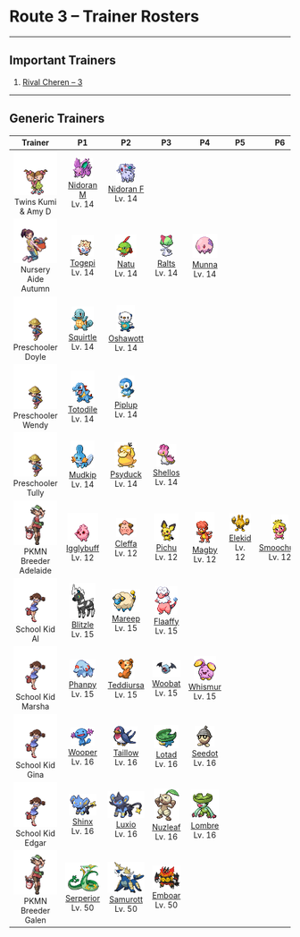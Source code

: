 # Route 3 – Trainer Rosters

---

## Important Trainers

1. [Rival Cheren – 3](important_trainers.md#rival-cheren-3)

---

## Generic Trainers</h3>

| Trainer | P1 | P2 | P3 | P4 | P5 | P6 |
|:-------:|:--:|:--:|:--:|:--:|:--:|:--:|
| ![Twins Kumi & Amy D](../../assets/trainers/twins.png "Twins Kumi & Amy D")<br>Twins Kumi & Amy D | ![Nidoran M](../../assets/sprites/nidoran-m/front.gif "Nidoran M: It scans its surroundings by raising its ears out of the grass. Its toxic horn is for protection.")<br>[Nidoran M](../../pokemon/nidoran-m.md/)<br>Lv. 14 | ![Nidoran F](../../assets/sprites/nidoran-f/front.gif "Nidoran F: While it does not prefer to fight, even one drop of the poison it secretes from barbs can be fatal.")<br>[Nidoran F](../../pokemon/nidoran-f.md/)<br>Lv. 14 |
| ![Nursery Aide Autumn](../../assets/trainers/nursery_aide.png "Nursery Aide Autumn")<br>Nursery Aide Autumn | ![Togepi](../../assets/sprites/togepi/front.gif "Togepi: It transforms the kindness and joy of others into happiness, which it stores in its shell.")<br>[Togepi](../../pokemon/togepi.md/)<br>Lv. 14 | ![Natu](../../assets/sprites/natu/front.gif "Natu: It picks food from cactus plants, deftly avoiding buds and spines. It seems to skip about to move.")<br>[Natu](../../pokemon/natu.md/)<br>Lv. 14 | ![Ralts](../../assets/sprites/ralts/front.gif "Ralts: If its horns capture the warm feelings of people or Pokémon, its body warms up slightly.")<br>[Ralts](../../pokemon/ralts.md/)<br>Lv. 14 | ![Munna](../../assets/sprites/munna/front.gif "Munna: It eats the dreams of people and Pokémon. When it eats a pleasant dream, it expels pink-colored mist.")<br>[Munna](../../pokemon/munna.md/)<br>Lv. 14 |
| ![Preschooler Doyle](../../assets/trainers/preschooler.png "Preschooler Doyle")<br>Preschooler Doyle | ![Squirtle](../../assets/sprites/squirtle/front.gif "Squirtle: It shelters itself in its shell, then strikes back with spouts of water at every opportunity.")<br>[Squirtle](../../pokemon/squirtle.md/)<br>Lv. 14 | ![Oshawott](../../assets/sprites/oshawott/front.gif "Oshawott: The scalchop on its stomach is made from the same elements as claws. It detaches the scalchop for use as a blade.")<br>[Oshawott](../../pokemon/oshawott.md/)<br>Lv. 14 |
| ![Preschooler Wendy](../../assets/trainers/preschooler.png "Preschooler Wendy")<br>Preschooler Wendy | ![Totodile](../../assets/sprites/totodile/front.gif "Totodile: It has the habit of biting anything with its developed jaws. Even its Trainer needs to be careful.")<br>[Totodile](../../pokemon/totodile.md/)<br>Lv. 14 | ![Piplup](../../assets/sprites/piplup/front.gif "Piplup: A poor walker, it often falls down. However, its strong pride makes it puff up its chest without a care.")<br>[Piplup](../../pokemon/piplup.md/)<br>Lv. 14 |
| ![Preschooler Tully](../../assets/trainers/preschooler.png "Preschooler Tully")<br>Preschooler Tully | ![Mudkip](../../assets/sprites/mudkip/front.gif "Mudkip: To alert it, the fin on its head senses the flow of water. It has the strength to heft boulders.")<br>[Mudkip](../../pokemon/mudkip.md/)<br>Lv. 14 | ![Psyduck](../../assets/sprites/psyduck/front.gif "Psyduck: Overwhelmed by enigmatic abilities, it suffers a constant headache. It sometimes uses mysterious powers.")<br>[Psyduck](../../pokemon/psyduck.md/)<br>Lv. 14 | ![Shellos](../../assets/sprites/shellos/front.gif "Shellos: Beware of pushing strongly on its squishy body, as it makes a mysterious purple fluid ooze out.")<br>[Shellos](../../pokemon/shellos.md/)<br>Lv. 14 |
| ![PKMN Breeder Adelaide](../../assets/trainers/pkmn_breeder.png "PKMN Breeder Adelaide")<br>PKMN Breeder Adelaide | ![Igglybuff](../../assets/sprites/igglybuff/front.gif "Igglybuff: It has a soft and bouncy body. Once it starts bouncing, it becomes impossible to stop.")<br>[Igglybuff](../../pokemon/igglybuff.md/)<br>Lv. 12 | ![Cleffa](../../assets/sprites/cleffa/front.gif "Cleffa: It is often seen when shooting stars fill the night skies. It’s said to arrive riding on a shooting star.")<br>[Cleffa](../../pokemon/cleffa.md/)<br>Lv. 12 | ![Pichu](../../assets/sprites/pichu/front.gif "Pichu: The electric sacs in its cheeks are small. If even a little electricity leaks, it becomes shocked.")<br>[Pichu](../../pokemon/pichu.md/)<br>Lv. 12 | ![Magby](../../assets/sprites/magby/front.gif "Magby: Its magma-like blood circulates throughout its body. Its body’s heat can top 1,100 degrees F.")<br>[Magby](../../pokemon/magby.md/)<br>Lv. 12 | ![Elekid](../../assets/sprites/elekid/front.gif "Elekid: A weak electric current flows between its horns. Sticking a hand there shocks the unwary.")<br>[Elekid](../../pokemon/elekid.md/)<br>Lv. 12 | ![Smoochum](../../assets/sprites/smoochum/front.gif "Smoochum: It tests everything by touching with its lips, which remember what it likes and dislikes.")<br>[Smoochum](../../pokemon/smoochum.md/)<br>Lv. 12 |
| ![School Kid Al](../../assets/trainers/school_kid.png "School Kid Al")<br>School Kid Al | ![Blitzle](../../assets/sprites/blitzle/front.gif "Blitzle: When thunderclouds cover the sky, it will appear. It can catch lightning with its mane and store the electricity.")<br>[Blitzle](../../pokemon/blitzle.md/)<br>Lv. 15 | ![Mareep](../../assets/sprites/mareep/front.gif "Mareep: Its fluffy coat swells to double when static electricity builds up. Touching it can be shocking.")<br>[Mareep](../../pokemon/mareep.md/)<br>Lv. 15 | ![Flaaffy](../../assets/sprites/flaaffy/front.gif "Flaaffy: If its coat becomes fully charged with electricity, its tail lights up. It fires hair that zaps on impact.")<br>[Flaaffy](../../pokemon/flaaffy.md/)<br>Lv. 15 |
| ![School Kid Marsha](../../assets/trainers/school_kid.png "School Kid Marsha")<br>School Kid Marsha | ![Phanpy](../../assets/sprites/phanpy/front.gif "Phanpy: It is strong despite its compact size. It can easily pick up and carry an adult human on its back.")<br>[Phanpy](../../pokemon/phanpy.md/)<br>Lv. 15 | ![Teddiursa](../../assets/sprites/teddiursa/front.gif "Teddiursa: It lets honey soak into its paws so it can lick them all the time. Every set of paws tastes unique.")<br>[Teddiursa](../../pokemon/teddiursa.md/)<br>Lv. 15 | ![Woobat](../../assets/sprites/woobat/front.gif "Woobat: Suction from its nostrils enables it to stick to cave walls during sleep. It leaves a heart-shaped mark behind.")<br>[Woobat](../../pokemon/woobat.md/)<br>Lv. 15 | ![Whismur](../../assets/sprites/whismur/front.gif "Whismur: Usually, its cries are like quiet murmurs. If frightened, it shrieks at the same volume as a jet plane.")<br>[Whismur](../../pokemon/whismur.md/)<br>Lv. 15 |
| ![School Kid Gina](../../assets/trainers/school_kid.png "School Kid Gina")<br>School Kid Gina | ![Wooper](../../assets/sprites/wooper/front.gif "Wooper: When walking on land, it covers its body with a poisonous film that keeps its skin from dehydrating.")<br>[Wooper](../../pokemon/wooper.md/)<br>Lv. 16 | ![Taillow](../../assets/sprites/taillow/front.gif "Taillow: It has a gutsy spirit that makes it bravely take on tough foes. It flies in search of warm climates.")<br>[Taillow](../../pokemon/taillow.md/)<br>Lv. 16 | ![Lotad](../../assets/sprites/lotad/front.gif "Lotad: It looks like an aquatic plant and serves as a ferry to Pokémon that can’t swim.")<br>[Lotad](../../pokemon/lotad.md/)<br>Lv. 16 | ![Seedot](../../assets/sprites/seedot/front.gif "Seedot: When it dangles from a tree branch, it looks just like an acorn. It enjoys scaring other Pokémon.")<br>[Seedot](../../pokemon/seedot.md/)<br>Lv. 16 |
| ![School Kid Edgar](../../assets/trainers/school_kid.png "School Kid Edgar")<br>School Kid Edgar | ![Shinx](../../assets/sprites/shinx/front.gif "Shinx: The extension and contraction of its muscles generates electricity. It glows when in trouble.")<br>[Shinx](../../pokemon/shinx.md/)<br>Lv. 16 | ![Luxio](../../assets/sprites/luxio/front.gif "Luxio: Strong electricity courses through the tips of its sharp claws. A light scratch causes fainting in foes.")<br>[Luxio](../../pokemon/luxio.md/)<br>Lv. 16 | ![Nuzleaf](../../assets/sprites/nuzleaf/front.gif "Nuzleaf: The sound of its grass flute makes its listeners uneasy. It lives deep in forests.")<br>[Nuzleaf](../../pokemon/nuzleaf.md/)<br>Lv. 16 | ![Lombre](../../assets/sprites/lombre/front.gif "Lombre: It has a mischievous spirit. If it spots an angler, it will tug on the fishing line to interfere.")<br>[Lombre](../../pokemon/lombre.md/)<br>Lv. 16 |
| ![PKMN Breeder Galen](../../assets/trainers/pkmn_breeder.png "PKMN Breeder Galen")<br>PKMN Breeder Galen | ![Serperior](../../assets/sprites/serperior/front.gif "Serperior: They raise their heads to intimidate opponents but only give it their all when fighting a powerful opponent.")<br>[Serperior](../../pokemon/serperior.md/)<br>Lv. 50 | ![Samurott](../../assets/sprites/samurott/front.gif "Samurott: Part of the armor on its anterior legs becomes a giant sword. Its cry alone is enough to intimidate most enemies.")<br>[Samurott](../../pokemon/samurott.md/)<br>Lv. 50 | ![Emboar](../../assets/sprites/emboar/front.gif "Emboar: It has mastered fast and powerful fighting moves. It grows a beard of fire.")<br>[Emboar](../../pokemon/emboar.md/)<br>Lv. 50 |

